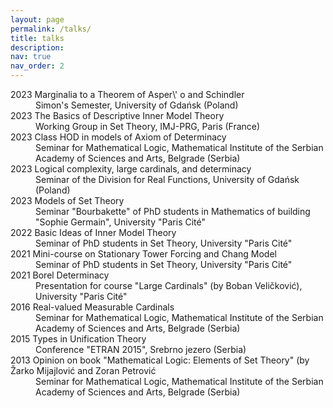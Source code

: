 ```yaml
---
layout: page
permalink: /talks/
title: talks
description:
nav: true
nav_order: 2
---
```

<dl>
<dt>2023 Marginalia to a Theorem of Asper\' o and Schindler</dt>
<dd>Simon's Semester, University of Gdańsk (Poland)</dd>
<dt>2023 The Basics of Descriptive Inner Model Theory</dt>
<dd>Working Group in Set Theory, IMJ-PRG, Paris (France)</dd>
<dt>2023 Class HOD in models of Axiom of Determinacy</dt>
<dd>Seminar for Mathematical Logic, Mathematical Institute of the Serbian Academy of Sciences and Arts, Belgrade (Serbia)</dd>
<dt>2023 Logical complexity, large cardinals, and determinacy</dt>
<dd>Seminar of the Division for Real Functions, University of Gdańsk (Poland)</dd>
<dt>2023 Models of Set Theory</dt>
<dd>Seminar "Bourbakette" of PhD students in Mathematics of building "Sophie Germain", University "Paris Cité"</dd>
<dt>2022 Basic Ideas of Inner Model Theory</dt>
<dd>Seminar of PhD students in Set Theory, University "Paris Cité"</dd>
<dt>2021 Mini-course on Stationary Tower Forcing and Chang Model</dt>
<dd>Seminar of PhD students in Set Theory, University "Paris Cité"</dd>
<dt>2021 Borel Determinacy</dt>
<dd>Presentation for course "Large Cardinals" (by Boban Veličković), University "Paris Cité"</dd>
<dt>2016 Real-valued Measurable Cardinals</dt>
<dd>Seminar for Mathematical Logic, Mathematical Institute of the Serbian Academy of Sciences and Arts, Belgrade (Serbia)</dd>
<dt>2015 Types in Unification Theory</dt>
<dd>Conference "ETRAN 2015", Srebrno jezero (Serbia)</dd>
<dt>2013 Opinion on book "Mathematical Logic: Elements of Set Theory" (by Žarko Mijajlović and Zoran Petrović</dt>
<dd>Seminar for Mathematical Logic, Mathematical Institute of the Serbian Academy of Sciences and Arts, Belgrade (Serbia)</dd>
</dl>
